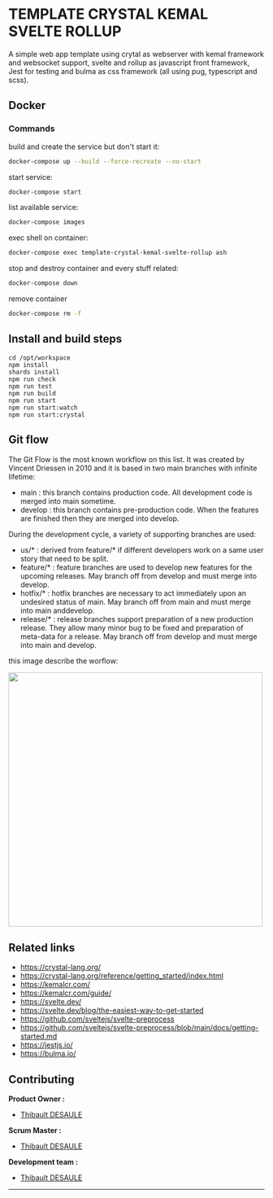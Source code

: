 # TEMPLATE CRYSTAL KEMAL SVELTE ROLLUP

A simple web app template using crytal as webserver with kemal framework and websocket support, svelte and rollup as javascript front framework, Jest for testing and bulma as css framework (all using pug, typescript and scss). 

## Docker

### Commands

build and create the service but don't start it:
```bash
docker-compose up --build --force-recreate --no-start
```

start service:
```bash
docker-compose start
```

list available service:
```bash
docker-compose images
```

exec shell on container:
```bash
docker-compose exec template-crystal-kemal-svelte-rollup ash
```

stop and destroy container and every stuff related:
```bash
docker-compose down
```

remove container
```bash
docker-compose rm -f
```

## Install and build steps

```
cd /opt/workspace
npm install
shards install
npm run check
npm run test
npm run build
npm run start
npm run start:watch
npm run start:crystal
```

## Git flow 

The Git Flow is the most known workflow on this list. It was created by Vincent Driessen in 2010 and it is based in two main branches with infinite lifetime:
- main : this branch contains production code. All development code is merged into main sometime.
- develop : this branch contains pre-production code. When the features are finished then they are merged into develop.

During the development cycle, a variety of supporting branches are used:
- us/* : derived from feature/* if different developers work on a same user story that need to be split.
- feature/* : feature branches are used to develop new features for the upcoming releases. May branch off from develop and must merge into develop.
- hotfix/* : hotfix branches are necessary to act immediately upon an undesired status of main. May branch off from main and must merge into main anddevelop.
- release/* : release branches support preparation of a new production release. They allow many minor bug to be fixed and preparation of meta-data for a release. May branch off from develop and must merge into main and develop.

this image describe the worflow:

<img src="https://git-flow.readthedocs.io/fr/latest/_images/gitflow.png" width="500">

## Related links

- <https://crystal-lang.org/>
- <https://crystal-lang.org/reference/getting_started/index.html>
- <https://kemalcr.com/>
- <https://kemalcr.com/guide/>
- <https://svelte.dev/>
- <https://svelte.dev/blog/the-easiest-way-to-get-started>
- <https://github.com/sveltejs/svelte-preprocess>
- <https://github.com/sveltejs/svelte-preprocess/blob/main/docs/getting-started.md>
- <https://jestjs.io/>
- <https://bulma.io/>

## Contributing

**Product Owner :**
- [Thibault DESAULE](mailto:thibault@desaules.me)

**Scrum Master :**
- [Thibault DESAULE](mailto:thibault@desaules.me)

**Development team :**
- [Thibault DESAULE](mailto:thibault@desaules.me)

***
